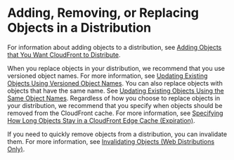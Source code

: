 # Adding, Removing, or Replacing Objects in a Distribution<a name="AddRemoveReplaceObjects"></a>

For information about adding objects to a distribution, see [Adding Objects that You Want CloudFront to Distribute](AddingObjects.md)\.

When you replace objects in your distribution, we recommend that you use versioned object names\. For more information, see [Updating Existing Objects Using Versioned Object Names](ReplacingObjects.md)\. You can also replace objects with objects that have the same name\. See [Updating Existing Objects Using the Same Object Names](ReplacingObjectsSameName.md)\. Regardless of how you choose to replace objects in your distribution, we recommend that you specify when objects should be removed from the CloudFront cache\. For more information, see [Specifying How Long Objects Stay in a CloudFront Edge Cache \(Expiration\)](Expiration.md)\. 

If you need to quickly remove objects from a distribution, you can invalidate them\. For more information, see [Invalidating Objects \(Web Distributions Only\)](Invalidation.md)\.